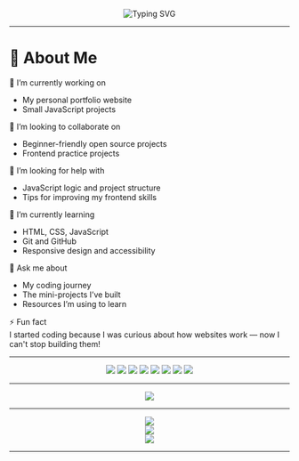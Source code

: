 <p align="center">
  <img src="https://readme-typing-svg.herokuapp.com?font=DM+Serif+Text&size=28&pause=1000&color=36BCF7&center=true&vCenter=true&width=600&lines=Hi+I'm+Nitesh+Gurjar!;Frontend+Web+Developer;Learning+JavaScript+daily;Welcome+to+my+GitHub+profile!" alt="Typing SVG" />
</p>

---

# 💫 About Me
🔭 I’m currently working on  
- My personal portfolio website  
- Small JavaScript projects  

👯 I’m looking to collaborate on  
- Beginner-friendly open source projects  
- Frontend practice projects  

🤝 I’m looking for help with  
- JavaScript logic and project structure  
- Tips for improving my frontend skills  

🌱 I’m currently learning  
- HTML, CSS, JavaScript  
- Git and GitHub  
- Responsive design and accessibility  

💬 Ask me about  
- My coding journey  
- The mini-projects I’ve built  
- Resources I’m using to learn  

⚡ Fun fact  
I started coding because I was curious about how websites work — now I can't stop building them!

---


<p align="center">
  <img src="https://img.shields.io/badge/c-%2300599C.svg?style=for-the-badge&logo=c&logoColor=white"/>
  <img src="https://img.shields.io/badge/c++-%2300599C.svg?style=for-the-badge&logo=c%2B%2B&logoColor=white"/>
  <img src="https://img.shields.io/badge/html5-%23E34F26.svg?style=for-the-badge&logo=html5&logoColor=white"/>
  <img src="https://img.shields.io/badge/css3-%231572B6.svg?style=for-the-badge&logo=css3&logoColor=white"/>
  <img src="https://img.shields.io/badge/javascript-%23323330.svg?style=for-the-badge&logo=javascript&logoColor=%23F7DF1E"/>
  <img src="https://img.shields.io/badge/bootstrap-%238511FA.svg?style=for-the-badge&logo=bootstrap&logoColor=white"/>
  <img src="https://img.shields.io/badge/jquery-%230769AD.svg?style=for-the-badge&logo=jquery&logoColor=white"/>
  <img src="https://img.shields.io/badge/python-3670A0?style=for-the-badge&logo=python&logoColor=ffdd54"/>
</p>

---


<p align="center">
  <img src="https://quotes-github-readme.vercel.app/api?type=horizontal&theme=tokyonight" />
</p>

---


<p align="center">
  <img src="https://github-readme-stats.vercel.app/api?username=niteshgurjarr&theme=ambient_gradient&hide_border=false&include_all_commits=true&count_private=true" />
  <br/>
  <img src="https://github-readme-streak-stats.herokuapp.com/?user=niteshgurjarr&theme=ambient_gradient&hide_border=false" />
  <br/>
  <img src="https://github-readme-stats.vercel.app/api/top-langs/?username=niteshgurjarr&theme=ambient_gradient&hide_border=false&layout=compact" />
</p>

---







